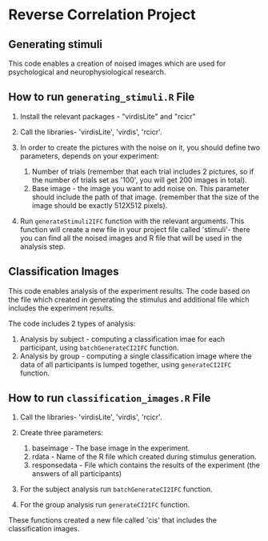 # Reverse Correlation Project
## Generating stimuli
This code enables a creation of noised images which are used for psychological and neurophysiological research.

## How to run ```generating_stimuli.R``` File

1. Install the relevant packages - "virdisLite" and "rcicr"

2. Call the libraries- 'virdisLite', 'virdis', 'rcicr'.

3. In order to create the pictures with the noise on it, you should define two parameters, depends on your experiment:
    1. Number of trials  (remember that each trial includes 2 pictures, so if the number of trials set as '100', you will get 200 images in total).
    2. Base image - the image you want to add noise on. This parameter should include the path of that image. (remember that the size of the image should be exactly 512X512 pixels).

4. Run ```generateStimuli2IFC``` function with the relevant arguments. This function will create a new file in your project file called 'stimuli'- there you can find all the noised images and R file that will be used in the analysis step. 

## Classification Images
This code enables analysis of the experiment results. 
The code based on the file which created in generating the stimulus and additional file which includes the experiment results. 

The code includes 2 types of analysis:
1. Analysis by subject - computing a classification imae for each participant, using ```batchGenerateCI2IFC``` function.
2. Analysis by group - computing a single classification image where the data of all participants is lumped together, using ```generateCI2IFC``` function.

## How to run ```classification_images.R``` File

1. Call the libraries- 'virdisLite', 'virdis', 'rcicr'.

2. Create three parameters:
    1. baseimage - The base image in the experiment.
    2. rdata - Name of the R file which created during stimulus generation.
    3. responsedata - File which contains the results of the experiment (the answers of all participants)

3. For the subject analysis run ```batchGenerateCI2IFC``` function.

4. For the group analysis run ```generateCI2IFC``` function.

These functions created a new file called 'cis' that includes the classification images. 






